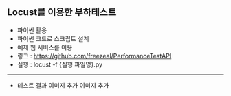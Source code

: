 Locust를 이용한 부하테스트
--------------------------------------------
- 파이썬 활용
- 파이썬 코드로 스크립트 설계
- 예제 웹 서비스를 이용
- 링크 : https://github.com/freezeal/PerformanceTestAPI
- 실행 : locust -f {실행 파일명}.py
---------------------------------------------
- 테스트 결과
이미지 추가
이미지 추가